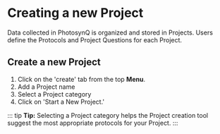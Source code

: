 # Creating a new Project

Data collected in PhotosynQ is organized and stored in Projects. Users define the Protocols and Project Questions for each Project.

## Create a new Project

1. Click on the 'create' tab from the top **Menu**.
2. Add a Project name
3. Select a Project category
4. Click on 'Start a New Project.'

::: tip
**Tip:** Selecting a Project category helps the Project creation tool suggest the most appropriate protocols for your Project.
:::
